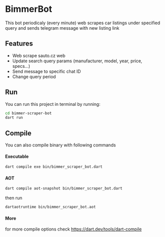 # BimmerBot

This bot periodicaly (every minute) web scrapes car listings under specified query and sends telegram message with new listing link

## Features

- Web scrape sauto.cz web
- Update search query params (manufacturer, model, year, price, specs...)
- Send message to specific chat ID
- Change query period

## Run

You can run this project in terminal by running:
```sh
cd bimmer-scraper-bot
dart run
```

## Compile

You can also compile binary with following commands
#### Executable
```sh
dart compile exe bin/bimmer_scraper_bot.dart 
```

#### AOT

```sh
dart compile aot-snapshot bin/bimmer_scraper_bot.dart 
```
then run
```sh
dartaotruntime bin/bimmer_scraper_bot.aot 
```
#### More
for more compile options check https://dart.dev/tools/dart-compile
